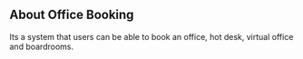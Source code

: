 ## About Office Booking

Its a system that users can be able to book an office, hot desk, virtual office and boardrooms.
